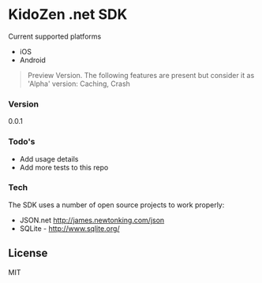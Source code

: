 # KidoZen .net SDK

Current supported platforms
  - iOS
  - Android

> Preview Version.
> The following features are present but consider it as 'Alpha' version: 
> Caching, Crash


### Version
0.0.1


### Todo's
 - Add usage details
 - Add more tests to this repo
 
### Tech

The SDK uses a number of open source projects to work properly:

* JSON.net http://james.newtonking.com/json
* SQLite - http://www.sqlite.org/

License
----

MIT

